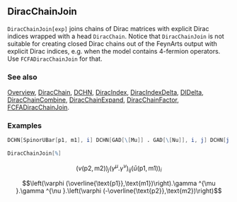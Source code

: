 ## DiracChainJoin

`DiracChainJoin[exp]` joins chains of Dirac matrices with explicit Dirac indices wrapped with a head `DiracChain`. Notice that `DiracChainJoin` is not suitable for creating closed Dirac chains out of the FeynArts output with explicit Dirac indices, e.g. when the model contains 4-fermion operators. Use `FCFADiracChainJoin` for that.

### See also

[Overview](Extra/FeynCalc.md), [DiracChain](DiracChain.md), [DCHN](DCHN.md), [DiracIndex](DiracIndex.md), [DiracIndexDelta](DiracIndexDelta.md), [DIDelta](DIDelta.md), [DiracChainCombine](DiracChainCombine.md), [DiracChainExpand](DiracChainExpand.md), [DiracChainFactor](DiracChainFactor.md), [FCFADiracChainJoin](FCFADiracChainJoin.md).

### Examples

```mathematica
DCHN[SpinorUBar[p1, m1], i] DCHN[GAD[\[Mu]] . GAD[\[Nu]], i, j] DCHN[j, SpinorV[p2, m2]] 
 
DiracChainJoin[%]
```

$$(v(\text{p2},\text{m2}))_j \left(\gamma ^{\mu }.\gamma ^{\nu }\right){}_{ij} \left(\bar{u}(\text{p1},\text{m1})\right)_i$$

$$\left(\varphi (\overline{\text{p1}},\text{m1})\right).\gamma ^{\mu }.\gamma ^{\nu }.\left(\varphi (-\overline{\text{p2}},\text{m2})\right)$$